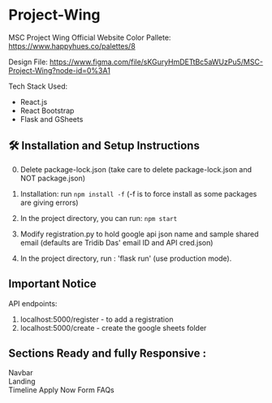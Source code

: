 # Project-Wing
MSC Project Wing Official Website
Color Pallete: https://www.happyhues.co/palettes/8

Design File: https://www.figma.com/file/sKGuryHmDETtBc5aWUzPu5/MSC-Project-Wing?node-id=0%3A1

Tech Stack Used:

- React.js
- React Bootstrap
- Flask and GSheets

## 🛠 Installation and Setup Instructions

0. Delete package-lock.json (take care to delete package-lock.json and NOT package.json)

1. Installation: run `npm install -f` (-f is to force install as some packages are giving errors)

2. In the project directory, you can run: `npm start`

3. Modify registration.py to hold google api json name and sample shared email (defaults are Tridib Das' email ID and API cred.json)

4. In the project directory, run : 'flask run' (use production mode).

## Important Notice

API endpoints:
1. localhost:5000/register - to add a registration
2. localhost:5000/create - create the google sheets folder

## Sections Ready and fully Responsive :

Navbar  
Landing  
Timeline
Apply Now Form
FAQs

